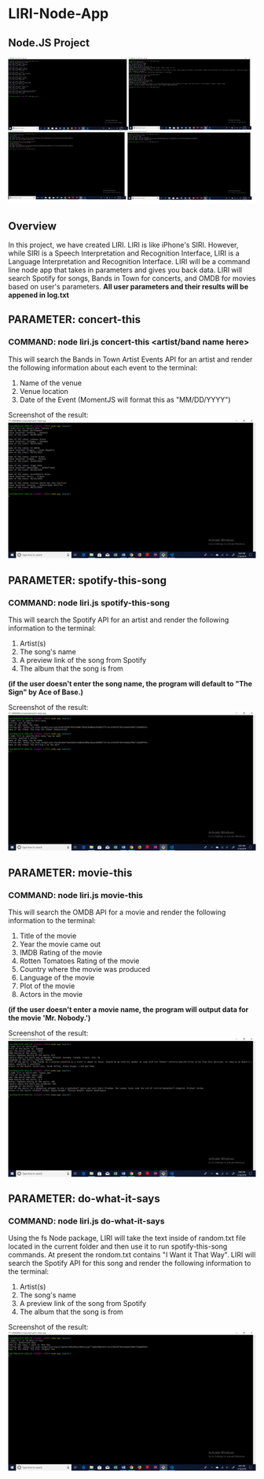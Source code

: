 # LIRI-Node-App
## Node.JS Project

![Homepage](https://github.com/kamalnyc17/liri-node-app/blob/master/images/homepage.jpg)

## Overview
In this project, we have created LIRI. LIRI is like iPhone's SIRI. However, while SIRI is a Speech Interpretation and Recognition Interface, LIRI is a Language Interpretation and Recognition Interface. LIRI will be a command line node app that takes in parameters and gives you back data. LIRI will search Spotify for songs, Bands in Town for concerts, and OMDB for movies based on user's parameters. **All user parameters and their results will be appened in log.txt**

## PARAMETER: concert-this
### COMMAND: node liri.js concert-this <artist/band name here>
This will search the Bands in Town Artist Events API for an artist and render the following information about each event to the terminal:
1. Name of the venue
2. Venue location
3. Date of the Event (MomentJS will format this as "MM/DD/YYYY")

Screenshot of the result:
![concert-this](https://github.com/kamalnyc17/liri-node-app/blob/master/images/concert-this.jpg)

## PARAMETER: spotify-this-song
### COMMAND: node liri.js spotify-this-song <song name here>
This will search the Spotify API for an artist and render the following information to the terminal:
1. Artist(s)
2. The song's name
3. A preview link of the song from Spotify
4. The album that the song is from

**(if the user doesn't enter the song name, the program will default to "The Sign" by Ace of Base.)**

Screenshot of the result:
![spotify-this-song](https://github.com/kamalnyc17/liri-node-app/blob/master/images/spotify-this-song.jpg)

## PARAMETER: movie-this
### COMMAND: node liri.js movie-this <movie name here>
This will search the OMDB API for a movie and render the following information to the terminal:
1. Title of the movie
2. Year the movie came out
3. IMDB Rating of the movie
4. Rotten Tomatoes Rating of the movie
5. Country where the movie was produced
6. Language of the movie
7. Plot of the movie
8. Actors in the movie

**(if the user doesn't enter a movie name, the program will output data for the movie 'Mr. Nobody.')**

Screenshot of the result:
![movie-this](https://github.com/kamalnyc17/liri-node-app/blob/master/images/movie-this.jpg)

## PARAMETER: do-what-it-says
### COMMAND: node liri.js do-what-it-says
Using the fs Node package, LIRI will take the text inside of random.txt file located in the current folder and then use it to run spotify-this-song commands.
At present the rondom.txt contains "I Want it That Way". LIRI will search the Spotify API for this song and render the following information to the terminal:
1. Artist(s)
2. The song's name
3. A preview link of the song from Spotify
4. The album that the song is from

Screenshot of the result:
![do-what-it-says](https://github.com/kamalnyc17/liri-node-app/blob/master/images/do-what-it-says.jpg)
